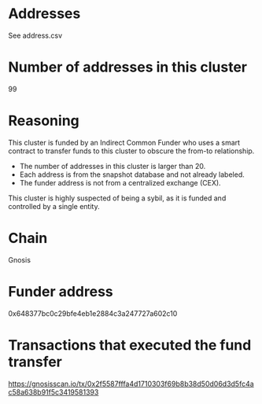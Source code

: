 # Addresses

See address.csv

# Number of addresses in this cluster

99

# Reasoning

This cluster is funded by an Indirect Common Funder who uses a smart contract to transfer funds to this cluster to obscure the from-to relationship.

- The number of addresses in this cluster is larger than 20.
- Each address is from the snapshot database and not already labeled.
- The funder address is not from a centralized exchange (CEX).

This cluster is highly suspected of being a sybil, as it is funded and controlled by a single entity.

# Chain

Gnosis

# Funder address

0x648377bc0c29bfe4eb1e2884c3a247727a602c10

# Transactions that executed the fund transfer

https://gnosisscan.io/tx/0x2f5587fffa4d1710303f69b8b38d50d06d3d5fc4ac58a638b91f5c3419581393
